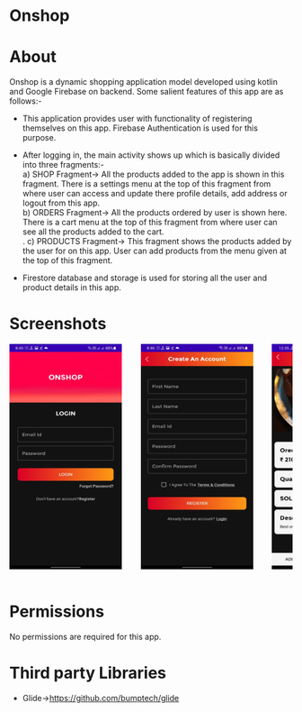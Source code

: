 # Onshop

# About 

Onshop is a dynamic shopping application model developed using kotlin and Google Firebase on backend. Some salient features of this app are as follows:-

* This application provides user with functionality of registering themselves on this app. Firebase Authentication is used for this purpose. 

* After logging in, the main activity shows up which is basically divided into three fragments:-<br/>
  a) SHOP Fragment-> All the products added to the app is shown in this fragment. There is a settings menu at the top of this fragment from where user can access and update there profile details, add address or logout from this app.<br/>
  b) ORDERS Fragment-> All the products ordered by user is shown here. There is a cart menu at the top of this fragment from where user can see all the products added to the cart.<br/>.
  c) PRODUCTS Fragment-> This fragment shows the products added by the user for on this app. User can add products from the menu given at the top of this fragment.<br/>
  
* Firestore database and storage is used for storing all the user and product details in this app.

# Screenshots

<pre>
<img src="https://github.com/SarthakKl/Onshop/blob/master/app/ss1.jpeg" width="200" height="400"/>    <img src="https://github.com/SarthakKl/Onshop/blob/master/app/ss10.jpeg" width="200" height="400"/>    <img src="https://github.com/SarthakKl/Onshop/blob/master/app/ss3.jpeg" width="200" height="400"/>    <img src="https://github.com/SarthakKl/Onshop/blob/master/app/ss4.jpeg" width="200" height="400"/>    <img src="https://github.com/SarthakKl/Onshop/blob/master/app/ss5.jpeg" width="200" height="400"/>    <img src="https://github.com/SarthakKl/Onshop/blob/master/app/ss6.jpeg" width="200" height="400"/>    <img src="https://github.com/SarthakKl/Onshop/blob/master/app/ss7.jpeg" width="200" height="400"/>    <img src="https://github.com/SarthakKl/Onshop/blob/master/app/ss8.jpeg" width="200" height="400"/>    <img src="https://github.com/SarthakKl/Onshop/blob/master/app/ss9.jpeg" width="200" height="400"/>    <img src="https://github.com/SarthakKl/Onshop/blob/master/app/ss2.jpeg" width="200" height="400"/>    <img src="https://github.com/SarthakKl/Onshop/blob/master/app/ss11.jpeg" width="200" height="400"/>

</pre>

# Permissions

  No permissions are required for this app.

# Third party Libraries

* Glide->https://github.com/bumptech/glide
